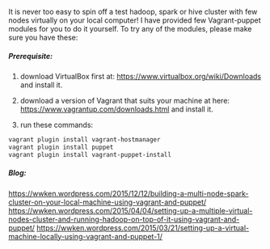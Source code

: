 It is never too easy to spin off a test hadoop, spark or hive cluster with few nodes virtually on your local computer!  I have provided few Vagrant-puppet modules for you to do it yourself.  To try any of the modules, please make sure you have these:

##### Prerequisite:

1) download VirtualBox first at: https://www.virtualbox.org/wiki/Downloads and install it.

2) download a version of Vagrant that suits your machine at here: https://www.vagrantup.com/downloads.html and install it.

3) run these commands: 

```bash
vagrant plugin install vagrant-hostmanager
vagrant plugin install puppet
vagrant plugin install vagrant-puppet-install
```

##### Blog:
https://wwken.wordpress.com/2015/12/12/building-a-multi-node-spark-cluster-on-your-local-machine-using-vagrant-and-puppet/
https://wwken.wordpress.com/2015/04/04/setting-up-a-multiple-virtual-nodes-cluster-and-running-hadoop-on-top-of-it-using-vagrant-and-puppet/
https://wwken.wordpress.com/2015/03/21/setting-up-a-virtual-machine-locally-using-vagrant-and-puppet-1/

